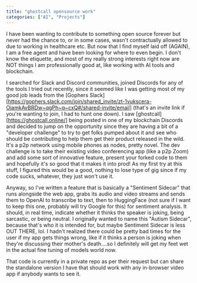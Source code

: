 ```yaml
---
title: "ghostcall opensource work"
categories: ["AI", "Projects"]
---
```


I have been wanting to contribute to something open source forever but never had the chance to,
or in some cases, wasn't contractually allowed to due to working in healthcare etc. But now that 
I find myself laid off (AGAIN), I am a free agent and have been looking for where to even begin.
I don't know the etiquette, and most of my really strong interests right now are NOT things I am 
professionally good at, like working with AI tools and blockchain.

I searched for Slack and Discord communities, joined Discords for any of the tools I tried out 
recently, since it seemed like I was getting most of my good job leads from the [Gophers Slack][https://gophers.slack.com/join/shared_invite/zt-1vukscera-OjamkAvBRDw~qgPh~q~cxQ#/shared-invite/email] 
(that's an invite link if you're wanting to join, I had to hunt one down). I saw [ghostcall][https://ghostcall.online/]
being posted in one of my blockchain Discords and decided to jump on the opportunity since they 
are having a bit of a "developer challenge" to try to get folks pumped about it and see who should
be contributing to help them get their product released in the wild. It's a p2p network using mobile
phones as nodes, pretty novel. The dev challenge is to take their existing video conferencing app
(like a p2p Zoom) and add some sort of innovative feature, present your forked code to them and 
hopefully it's so good that it makes it into prod! As my first try at this stuff, I figured this
would be a good, nothing to lose type of gig since if my code sucks, whatever, they just won't use it.

Anyway, so I've written a feature that is basically a "Sentiment Sidecar" that runs alongside the web app,
grabs its audio and video streams and sends them to OpenAI to transcribe to text, then to HuggingFace (not sure
if I want to keep this one, probably will try Google for this) for sentiment analysis. It should, in real time,
indicate whether it thinks the speaker is joking, being sarcastic, or being neutral. I originally wanted
to name this "Autism Sidecar", because that's who it is intended for, but maybe Sentiment Sidecar is less
OUT THERE, lol. I hadn't realized there could be pretty bad times for the user if my app gets things wrong,
like if it thinks a person is joking when they're discussing their mother's death....so I definitely will
get my feet wet in the actual fine tuning of models world now. 

That code is currently in a private repo as per their request but can share the standalone version
I have that should work with any in-browser video app if anybody wants to see it.